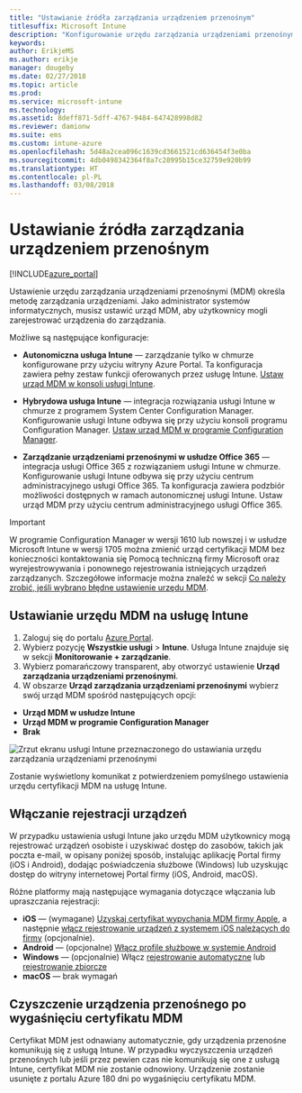 ```yaml
---
title: "Ustawianie źródła zarządzania urządzeniem przenośnym"
titlesuffix: Microsoft Intune
description: "Konfigurowanie urzędu zarządzania urządzeniami przenośnymi w usłudze Intune."
keywords: 
author: ErikjeMS
ms.author: erikje
manager: dougeby
ms.date: 02/27/2018
ms.topic: article
ms.prod: 
ms.service: microsoft-intune
ms.technology: 
ms.assetid: 8deff871-5dff-4767-9484-647428998d82
ms.reviewer: damionw
ms.suite: ems
ms.custom: intune-azure
ms.openlocfilehash: 5d48a2cea096c1639cd3661521cd636454f3e0ba
ms.sourcegitcommit: 4db0498342364f8a7c28995b15ce32759e920b99
ms.translationtype: HT
ms.contentlocale: pl-PL
ms.lasthandoff: 03/08/2018
---
```

# <a name="set-the-mobile-device-management-authority"></a>Ustawianie źródła zarządzania urządzeniem przenośnym

[!INCLUDE[azure_portal](./includes/azure_portal.md)]

Ustawienie urzędu zarządzania urządzeniami przenośnymi (MDM) określa metodę zarządzania urządzeniami. Jako administrator systemów informatycznych, musisz ustawić urząd MDM, aby użytkownicy mogli zarejestrować urządzenia do zarządzania.

Możliwe są następujące konfiguracje:

- **Autonomiczna usługa Intune** — zarządzanie tylko w chmurze konfigurowane przy użyciu witryny Azure Portal. Ta konfiguracja zawiera pełny zestaw funkcji oferowanych przez usługę Intune. [Ustaw urząd MDM w konsoli usługi Intune](#set-mdm-authority-to-intune).

- **Hybrydowa usługa Intune** — integracja rozwiązania usługi Intune w chmurze z programem System Center Configuration Manager. Konfigurowanie usługi Intune odbywa się przy użyciu konsoli programu Configuration Manager. [Ustaw urząd MDM w programie Configuration Manager](https://docs.microsoft.com/sccm/mdm/deploy-use/configure-intune-subscription).

- **Zarządzanie urządzeniami przenośnymi w usłudze Office 365** — integracja usługi Office 365 z rozwiązaniem usługi Intune w chmurze. Konfigurowanie usługi Intune odbywa się przy użyciu centrum administracyjnego usługi Office 365. Ta konfiguracja zawiera podzbiór możliwości dostępnych w ramach autonomicznej usługi Intune. Ustaw urząd MDM przy użyciu centrum administracyjnego usługi Office 365.

>[!IMPORTANT]    
W programie Configuration Manager w wersji 1610 lub nowszej i w usłudze Microsoft Intune w wersji 1705 można zmienić urząd certyfikacji MDM bez konieczności kontaktowania się Pomocą techniczną firmy Microsoft oraz wyrejestrowywania i ponownego rejestrowania istniejących urządzeń zarządzanych. Szczegółowe informacje można znaleźć w sekcji [Co należy zrobić, jeśli wybrano błędne ustawienie urzędu MDM](/intune-classic/deploy-use/prerequisites-for-enrollment#what-to-do-if-you-choose-the-wrong-mdm-authority-setting).

## <a name="set-mdm-authority-to-intune"></a>Ustawianie urzędu MDM na usługę Intune

1. Zaloguj się do portalu [Azure Portal](https://portal.azure.com).
2. Wybierz pozycję **Wszystkie usługi** > **Intune**. Usługa Intune znajduje się w sekcji **Monitorowanie + zarządzanie**.
2. Wybierz pomarańczowy transparent, aby otworzyć ustawienie **Urząd zarządzania urządzeniami przenośnymi**.
3. W obszarze **Urząd zarządzania urządzeniami przenośnymi** wybierz swój urząd MDM spośród następujących opcji:
  - **Urząd MDM w usłudze Intune**
  - **Urząd MDM w programie Configuration Manager**
  - **Brak**

  ![Zrzut ekranu usługi Intune przeznaczonego do ustawiania urzędu zarządzania urządzeniami przenośnymi](media/set-mdm-auth.png)

  Zostanie wyświetlony komunikat z potwierdzeniem pomyślnego ustawienia urzędu certyfikacji MDM na usługę Intune.

## <a name="enable-device-enrollment"></a>Włączanie rejestracji urządzeń

W przypadku ustawienia usługi Intune jako urzędu MDM użytkownicy mogą rejestrować urządzeń osobiste i uzyskiwać dostęp do zasobów, takich jak poczta e-mail, w opisany poniżej sposób, instalując aplikację Portal firmy (iOS i Android), dodając poświadczenia służbowe (Windows) lub uzyskując dostęp do witryny internetowej Portal firmy (iOS, Android, macOS).

Różne platformy mają następujące wymagania dotyczące włączania lub upraszczania rejestracji:
- **iOS** — (wymagane) [Uzyskaj certyfikat wypychania MDM firmy Apple](apple-mdm-push-certificate-get.md), a następnie [włącz rejestrowanie urządzeń z systemem iOS należących do firmy](ios-enroll.md) (opcjonalnie).
- **Android** — (opcjonalne) [Włącz profile służbowe w systemie Android](android-enroll.md)
- **Windows** — (opcjonalnie) Włącz [rejestrowanie automatyczne](windows-enroll.md) lub [rejestrowanie zbiorcze](windows-bulk-enroll.md)
- **macOS** — brak wymagań


## <a name="mobile-device-cleanup-after-mdm-certificate-expiration"></a>Czyszczenie urządzenia przenośnego po wygaśnięciu certyfikatu MDM

Certyfikat MDM jest odnawiany automatycznie, gdy urządzenia przenośne komunikują się z usługą Intune. W przypadku wyczyszczenia urządzeń przenośnych lub jeśli przez pewien czas nie komunikują się one z usługą Intune, certyfikat MDM nie zostanie odnowiony. Urządzenie zostanie usunięte z portalu Azure 180 dni po wygaśnięciu certyfikatu MDM.
